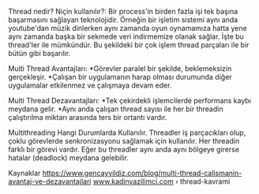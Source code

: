 
Thread nedir? Niçin kullanılır?:
Bir process'in birden fazla işi tek başına başarmasını sağlayan teknolojidir. Örneğin bir işletim sistemi aynı anda youtube'dan müzik dinlerken aynı zamanda oyun oynamamıza hatta yene aynı zamanda başka bir sekmede veri indirmemize olanak sağlar. İşte bu thread'ler ile mümkündür. Bu şekildeki bir çok işlem thread parçaları ile bir bütün gibi başarılır.

Multi Thread Avantajları:
*Görevler paralel bir şekilde, beklemeksizin gerçekleşir. 
*Çalışan bir uygulamanın harap olması durumunda diğer uygulamalar etkilenmez ve çalışmaya devam eder.

Multi Thread Dezavantajları:
*Tek çekirdekli işlemcilerde performans kaybı meydana gelir.
*Aynı anda çalışan thread sayısı ile her bir threadin çalıştırılma miktarı arasında ters bir ortantı vardır.



Multithreading Hangi Durumlarda Kullanılır. 
Threadler iş parçacıkları olup, çoklu görevlerde senkronizasyonu sağlamak için kullanılır. Her threadin farklı bir görevi vardır. Eğer bu threadler aynı anda aynı bölgeye girerse hatalar (deadlock) meydana gelebilir.


Kaynaklar
https://www.gencayyildiz.com/blog/multi-thread-calismanin-avantaj-ve-dezavantajlari
www.kadinyazilimci.com › thread-kavrami

